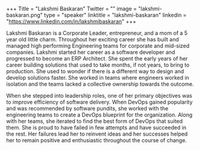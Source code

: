 +++
Title = "Lakshmi Baskaran"
Twitter = ""
image = "lakshmi-baskaran.png"
type = "speaker"
linktitle = "lakshmi-baskaran"
linkedin = "https://www.linkedin.com/in/lakshmibaskaran"
+++

Lakshmi Baskaran is a Corporate Leader, entrepreneur, and a mom of a 5 year old little charm. Throughout her exciting career she has built and managed high performing Engineering teams for corporate and mid-sized companies. Lakshmi started her career as a software developer and progressed to become an ERP Architect. She spent the early years of her career building solutions that used to take months, if not years, to bring to production. She used to wonder if there is a different way to design and develop solutions faster. She worked in teams where engineers worked in isolation and the teams lacked a collective ownership towards the outcome. 

When she stepped into leadership roles, one of her primary objectives was to improve efficiency of software delivery. When DevOps gained popularity and was recommended by software pundits, she worked with the engineering teams to create a DevOps blueprint for the organization. Along with her teams, she iterated to find the best form of DevOps that suited them. She is proud to have failed in few attempts and have succeeded in the rest. Her failures lead her to reinvent ideas and her successes helped her to remain positive and enthusiastic throughout the course of change. 
